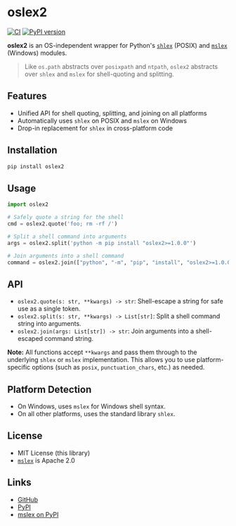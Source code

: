 # oslex2

[![CI](https://github.com/jessielw/oslex2/actions/workflows/ci.yml/badge.svg)](https://github.com/jessielw/oslex2/actions/workflows/ci.yml)
[![PyPI version](https://badge.fury.io/py/oslex2.svg)](https://badge.fury.io/py/oslex2)

**oslex2** is an OS-independent wrapper for Python's [`shlex`](https://docs.python.org/3/library/shlex.html) (POSIX) and [`mslex`](https://pypi.org/project/mslex/) (Windows) modules.

> Like `os.path` abstracts over `posixpath` and `ntpath`, `oslex2` abstracts over `shlex` and `mslex` for shell-quoting and splitting.

## Features

- Unified API for shell quoting, splitting, and joining on all platforms
- Automatically uses `shlex` on POSIX and `mslex` on Windows
- Drop-in replacement for `shlex` in cross-platform code

## Installation

```sh
pip install oslex2
```

## Usage

```python
import oslex2

# Safely quote a string for the shell
cmd = oslex2.quote('foo; rm -rf /')

# Split a shell command into arguments
args = oslex2.split('python -m pip install "oslex2>=1.0.0"')

# Join arguments into a shell command
command = oslex2.join(["python", "-m", "pip", "install", "oslex2>=1.0.0"])
```

## API

- `oslex2.quote(s: str, **kwargs) -> str`: Shell-escape a string for safe use as a single token.
- `oslex2.split(s: str, **kwargs) -> List[str]`: Split a shell command string into arguments.
- `oslex2.join(args: List[str]) -> str`: Join arguments into a shell-escaped command string.

**Note:** All functions accept `**kwargs` and pass them through to the underlying `shlex` or `mslex` implementation. This allows you to use platform-specific options (such as `posix`, `punctuation_chars`, etc.) as needed.

## Platform Detection

- On Windows, uses `mslex` for Windows shell syntax.
- On all other platforms, uses the standard library `shlex`.

## License

- MIT License (this library)
- [`mslex`](https://pypi.org/project/mslex/) is Apache 2.0

## Links

- [GitHub](https://github.com/jessielw/oslex2/)
- [PyPI](https://pypi.org/project/oslex2/)
- [mslex on PyPI](https://pypi.org/project/mslex/)
